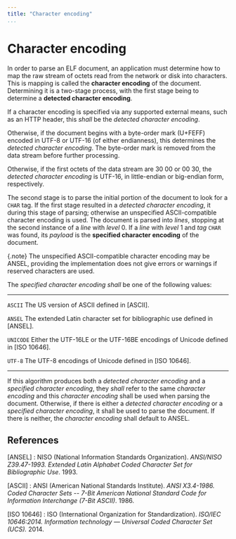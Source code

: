 ```yaml
---
title: "Character encoding"
...
```

# Character encoding

In order to parse an ELF document, an application must determine how 
to map the raw stream of octets read from the network or disk into 
characters.  This is mapping is called the **character encoding** of 
the document.  Determining it is a two-stage process, with the first 
stage being to determine a **detected character encoding**.

If a character encoding is specified via any supported external 
means, such as an HTTP header, this *shall* be the *detected 
character encoding*.  

Otherwise, if the document begins with a byte-order mark (U+FEFF) 
encoded in UTF-8 or UTF-16 (of either endianness), this determines 
the *detected character encoding*.  The byte-order mark is removed 
from the data stream before further processing.

Otherwise, if the first octets of the data stream are 30 00 or 00 30, 
the *detected character encoding* is UTF-16, in little-endian or 
big-endian form, respectively.

The second stage is to parse the initial portion of the document to 
look for a `CHAR` tag.  If the first stage resulted in a *detected 
character encoding*, it during this stage of parsing; otherwise an 
unspecified ASCII-compatible character encoding is used.  The 
document is parsed into *lines*, stopping at the second instance of a 
*line* with *level* 0.   If a *line* with *level* 1 and *tag* `CHAR` 
was found, its *payload* is the **specified character encoding** of 
the document.

{.note} The unspecified ASCII-compatible character encoding may be 
ANSEL, providing the implementation does not give errors or warnings 
if reserved characters are used.

The *specified character encoding* *shall* be one of the following 
values:

------    --------------------------------------------------------------
`ASCII`   The US version of ASCII defined in [ASCII].

`ANSEL`   The extended Latin character set for bibliographic use defined
          in [ANSEL].

`UNICODE` Either the UTF-16LE or the UTF-16BE encodings of Unicode
          defined in [ISO 10646].

`UTF-8`   The UTF-8 encodings of Unicode defined in [ISO 10646].
------    --------------------------------------------------------------

If this algorithm produces both a *detected character encoding* and a
*specified character encoding*, they *shall* refer to the same *character
encoding* and this *character encoding* shall be used when parsing the
document.  Otherwise, if there is either a *detected character encoding*
or a *specified character encoding*, it shall be used to parse the
document.  If there is neither, the *character encoding* shall default
to ANSEL.

## References

[ANSEL]
:   NISO (National Information Standards Organization).  *ANSI/NISO
    Z39.47-1993.  Extended Latin Alphabet Coded Character Set for
    Bibliographic Use*.  1993.

[ASCII]
:   ANSI (American National Standards Institute).  *ANSI X3.4-1986.
    Coded Character Sets -- 7-Bit American National Standard Code
    for Information Interchange (7-Bit ASCII)*.  1986.

[ISO 10646]
:   ISO (International Organization for Standardization).  *ISO/IEC
    10646:2014. Information technology &mdash; Universal Coded Character
    Set (UCS).*  2014.

